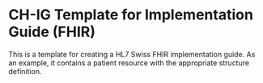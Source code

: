 # CH-IG Template for Implementation Guide (FHIR)

This is a template for creating a HL7 Swiss FHIR implementation guide.
As an example, it contains a patient resource with the appropriate structure definition.